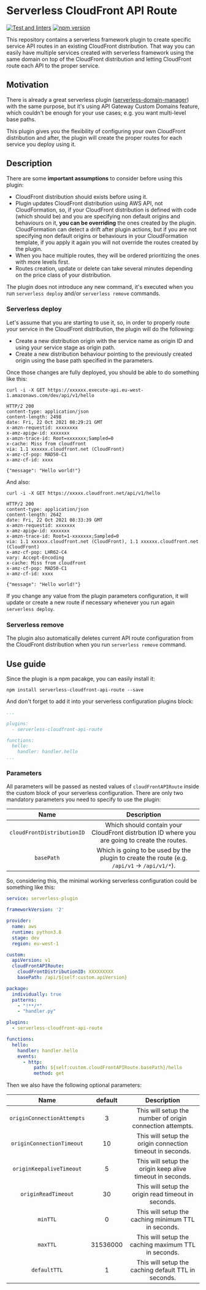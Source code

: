 # Serverless CloudFront API Route

[![Test and linters](https://github.com/neovasili/serverless-cloudfront-api-route/actions/workflows/test-lint.yml/badge.svg)](https://github.com/neovasili/serverless-cloudfront-api-route/actions/workflows/test-lint.yml) [![npm version](https://badge.fury.io/js/serverless-cloudfront-api-route.svg)](https://badge.fury.io/js/serverless-cloudfront-api-route)

This repository contains a serverless framework plugin to create specific service API routes in an existing CloudFront distribution. That way you can easily have multiple services created with serverless framework using the same domain on top of the CloudFront distribution and letting CloudFront route each API to the proper service.

## Motivation

There is already a great serverless plugin ([serverless-domain-manager](https://github.com/amplify-education/serverless-domain-manager)) with the same purpose, but it's using API Gateway Custom Domains feature, which couldn't be enough for your use cases; e.g. you want multi-level base paths.

This plugin gives you the flexibility of configuring your own CloudFront distribution and after, the plugin will create the proper routes for each service you deploy using it.

## Description

There are some **important assumptions** to consider before using this plugin:

- CloudFront distribution should exists before using it.
- Plugin updates CloudFront distribution using AWS API, not CloudFormation, so, if your CloudFront distribution is defined with code (which should be) and you are specifying non default origins and behaviours on it, **you can be overriding** the ones created by the plugin. CloudFormation can detect a drift after plugin actions, but if you are not specifying non default origins or behaviours in your CloudFormation template, if you apply it again you will not override the routes created by the plugin.
- When you hace multiple routes, they will be ordered prioritizing the ones with more levels first.
- Routes creation, update or delete can take several minutes depending on the price class of your distribution.

The plugin does not introduce any new command, it's executed when you run `serverless deploy` and/or `serverless remove` commands.

### Serverless deploy

Let's assume that you are starting to use it, so, in order to properly route your service in the CloudFront distribution, the plugin will do the following:

- Create a new distribution origin with the service name as origin ID and using your service stage as origin path.
- Create a new distribution behaviour pointing to the previously created origin using the base path specified in the parameters.

Once those changes are fully deployed, you should be able to do something like this:

```shell
curl -i -X GET https://xxxxxx.execute-api.eu-west-1.amazonaws.com/dev/api/v1/hello

HTTP/2 200
content-type: application/json
content-length: 2498
date: Fri, 22 Oct 2021 08:29:21 GMT
x-amzn-requestid: xxxxxxxx
x-amz-apigw-id: xxxxxxx
x-amzn-trace-id: Root=xxxxxxx;Sampled=0
x-cache: Miss from cloudfront
via: 1.1 xxxxxx.cloudfront.net (CloudFront)
x-amz-cf-pop: MAD50-C1
x-amz-cf-id: xxxx

{"message": "Hello world!"}
```

And also:

```shell
curl -i -X GET https://xxxxx.cloudfront.net/api/v1/hello

HTTP/2 200
content-type: application/json
content-length: 2642
date: Fri, 22 Oct 2021 08:33:39 GMT
x-amzn-requestid: xxxxxxx
x-amz-apigw-id: xxxxxxx
x-amzn-trace-id: Root=1-xxxxxxx;Sampled=0
via: 1.1 xxxxxx.cloudfront.net (CloudFront), 1.1 xxxxxx.cloudfront.net (CloudFront)
x-amz-cf-pop: LHR62-C4
vary: Accept-Encoding
x-cache: Miss from cloudfront
x-amz-cf-pop: MAD50-C1
x-amz-cf-id: xxxx

{"message": "Hello world!"}
```

If you change any value from the plugin parameters configuration, it will update or create a new route if necessary whenever you run again `serverless deploy`.

### Serverless remove

The plugin also automatically deletes current API route configuration from the CloudFront distribution when you run `serverless remove` command.

## Use guide

Since the plugin is a npm pacakge, you can easily install it:

```shell
npm install serverless-cloudfront-api-route --save
```

And don't forget to add it into your serverless configuration plugins block:

```yaml
...

plugins:
  - serverless-cloudfront-api-route

functions:
  hello:
    handler: handler.hello
...
```

### Parameters

All parameters will be passed as nested values of `cloudFrontAPIRoute` inside the custom block of your serverless configuration. There are only two mandatory parameters you need to specify to use the plugin:

|Name|Description|
|:--:|:--:|
|`cloudFrontDistributionID`|Which should contain your CloudFront distrbution ID where you are going to create the routes.|
|`basePath`|Which is going to be used by the plugin to create the route (e.g. `/api/v1` -> `/api/v1/*`).|

So, considering this, the minimal working serverless configuration could be something like this:

```yaml
service: serverless-plugin

frameworkVersion: '2'

provider:
  name: aws
  runtime: python3.8
  stage: dev
  region: eu-west-1

custom:
  apiVersion: v1
  cloudFrontAPIRoute:
    cloudFrontDistributionID: XXXXXXXXX
    basePath: /api/${self:custom.apiVersion}

package:
  individually: true
  patterns:
    - "!**/*"
    - "handler.py"

plugins:
  - serverless-cloudfront-api-route

functions:
  hello:
    handler: handler.hello
    events:
      - http:
          path: ${self:custom.cloudFrontAPIRoute.basePath}/hello
          method: get
```

Then we also have the following optional parameters:

|Name|default|Description|
|:--:|:--:|:--:|
|`originConnectionAttempts`|3|This will setup the number of origin connection attempts.|
|`originConnectionTimeout`|10|This will setup the origin connection timeout in seconds.|
|`originKeepaliveTimeout`|5|This will setup the origin keep alive timeout in seconds.|
|`originReadTimeout`|30|This will setup the origin read timeout in seconds.|
|`minTTL`|0|This will setup the caching minimum TTL in seconds.|
|`maxTTL`|31536000|This will setup the caching maximum TTL in seconds.|
|`defaultTTL`|1|This will setup the caching default TTL in seconds.|
